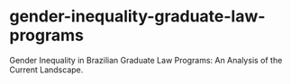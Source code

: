 # gender-inequality-graduate-law-programs
Gender Inequality in Brazilian Graduate Law Programs: An Analysis of the Current Landscape.
